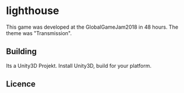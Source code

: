 # lighthouse
This game was developed at the GlobalGameJam2018 in 48 hours. The theme was "Transmission".

## Building
Its a Unity3D Projekt. Install Unity3D, build for your platform.

## Licence
